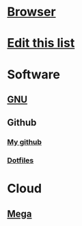 # [Browser](firefox)
# [Edit this list](./example.md)
# Software
## [GNU](https://gnu.org/)
## Github
### [My github](https://github.com/LucasTavaresA)
### [Dotfiles](https://github.com/LucasTavaresA/dotfiles)
# Cloud
## [Mega](https://mega.nz/)

